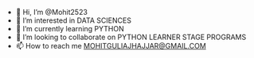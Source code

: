 - 👋 Hi, I’m @Mohit2523
- 👀 I’m interested in DATA SCIENCES
- 🌱 I’m currently learning PYTHON
- 💞️ I’m looking to collaborate on PYTHON LEARNER STAGE PROGRAMS
- 📫 How to reach me MOHITGULIAJHAJJAR@GMAIL.COM

<!---
Mohit2523/Mohit2523 is a ✨ special ✨ repository because its `README.md` (this file) appears on your GitHub profile.
You can click the Preview link to take a look at your changes.
--->
